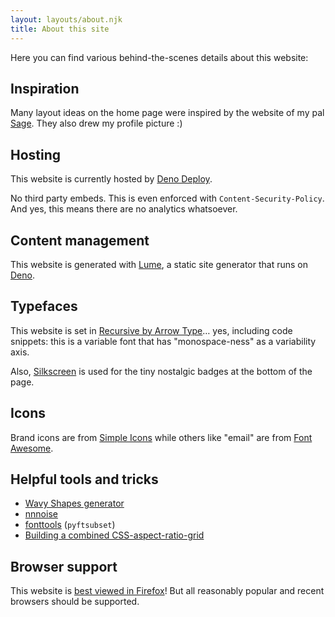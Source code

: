 ```yaml
---
layout: layouts/about.njk
title: About this site
---
```


Here you can find various behind-the-scenes details about this website:

## Inspiration

Many layout ideas on the home page were inspired by the website of my pal [Sage](https://www.wavebeem.com/).
They also drew my profile picture :)

## Hosting

This website is currently hosted by [Deno Deploy](https://deno.com/deploy).

No third party embeds. This is even enforced with `Content-Security-Policy`.
And yes, this means there are no analytics whatsoever.

## Content management

This website is generated with [Lume](https://lume.land/), a static site generator that runs on [Deno](https://deno.land/).


## Typefaces

This website is set in [Recursive by Arrow Type](https://www.recursive.design/)…
yes, including code snippets: this is a variable font that has "monospace-ness" as a variability axis.

Also, [Silkscreen](https://kottke.org/plus/type/silkscreen/) is used for the tiny nostalgic badges at the bottom of the page.

## Icons

Brand icons are from [Simple Icons](https://simpleicons.org/)
while others like "email" are from [Font Awesome](https://fontawesome.com/).

## Helpful tools and tricks

- [Wavy Shapes generator](https://css-generators.com/wavy-shapes/)
- [nnnoise](https://fffuel.co/nnnoise/)
- [fonttools](https://github.com/fonttools/fonttools) (`pyftsubset`)
- [Building a combined CSS-aspect-ratio-grid](https://9elements.com/blog/building-a-combined-css-aspect-ratio-grid/)

## Browser support

This website is [best viewed in Firefox](https://www.mozilla.org/en-US/firefox/new/)!
But all reasonably popular and recent browsers should be supported.